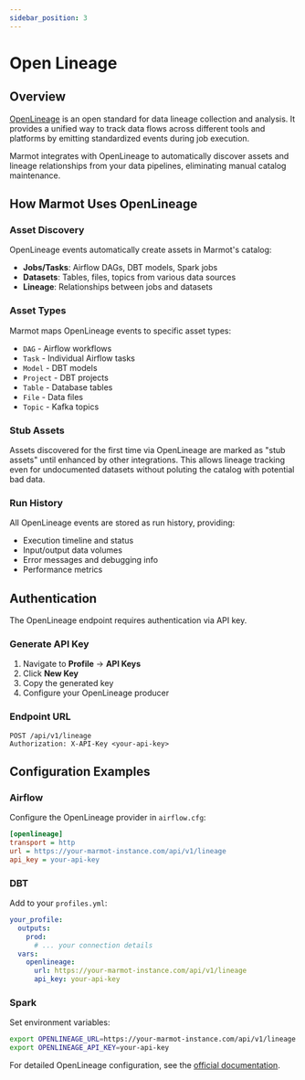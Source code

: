 ```yaml
---
sidebar_position: 3
---
```


# Open Lineage

## Overview

[OpenLineage](https://openlineage.io/) is an open standard for data lineage collection and analysis. It provides a unified way to track data flows across different tools and platforms by emitting standardized events during job execution.

Marmot integrates with OpenLineage to automatically discover assets and lineage relationships from your data pipelines, eliminating manual catalog maintenance.

## How Marmot Uses OpenLineage

### Asset Discovery

OpenLineage events automatically create assets in Marmot's catalog:

- **Jobs/Tasks**: Airflow DAGs, DBT models, Spark jobs
- **Datasets**: Tables, files, topics from various data sources
- **Lineage**: Relationships between jobs and datasets

### Asset Types

Marmot maps OpenLineage events to specific asset types:

- `DAG` - Airflow workflows
- `Task` - Individual Airflow tasks
- `Model` - DBT models
- `Project` - DBT projects
- `Table` - Database tables
- `File` - Data files
- `Topic` - Kafka topics

### Stub Assets

Assets discovered for the first time via OpenLineage are marked as "stub assets" until enhanced by other integrations. This allows lineage tracking even for undocumented datasets without poluting the catalog with potential bad data.

### Run History

All OpenLineage events are stored as run history, providing:

- Execution timeline and status
- Input/output data volumes
- Error messages and debugging info
- Performance metrics

## Authentication

The OpenLineage endpoint requires authentication via API key.

### Generate API Key

1. Navigate to **Profile** → **API Keys**
2. Click **New Key**
3. Copy the generated key
4. Configure your OpenLineage producer

### Endpoint URL

```
POST /api/v1/lineage
Authorization: X-API-Key <your-api-key>
```

## Configuration Examples

### Airflow

Configure the OpenLineage provider in `airflow.cfg`:

```ini
[openlineage]
transport = http
url = https://your-marmot-instance.com/api/v1/lineage
api_key = your-api-key
```

### DBT

Add to your `profiles.yml`:

```yaml
your_profile:
  outputs:
    prod:
      # ... your connection details
  vars:
    openlineage:
      url: https://your-marmot-instance.com/api/v1/lineage
      api_key: your-api-key
```

### Spark

Set environment variables:

```bash
export OPENLINEAGE_URL=https://your-marmot-instance.com/api/v1/lineage
export OPENLINEAGE_API_KEY=your-api-key
```

For detailed OpenLineage configuration, see the [official documentation](https://openlineage.io/docs/).
